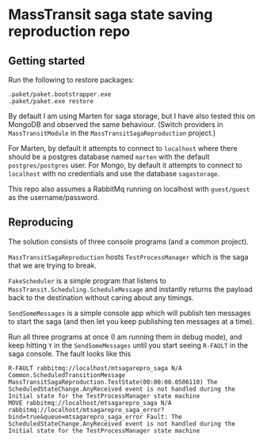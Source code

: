# MassTransit saga state saving reproduction repo

## Getting started

Run the following to restore packages:

```
.paket/paket.bootstrapper.exe
.paket/paket.exe restore
```

By default I am using Marten for saga storage, but I have also tested this on MongoDB and
observed the same behaviour. (Switch providers in `MassTransitModule` in the `MassTransitSagaReproduction` project.)

For Marten, by default it attempts to connect to `localhost` where there should be a postgres database named `marten` with the default `postgres/postgres` user.
For Mongo, by default it attempts to connect to `localhost` with no credentials and use the database `sagastorage`.

This repo also assumes a RabbitMq running on localhost with `guest/guest` as the username/password. 

## Reproducing

The solution consists of three console programs (and a common project).

`MassTransitSagaReproduction` hosts `TestProcessManager` which is the saga that
we are trying to break.

`FakeScheduler` is a simple program that listens to `MassTransit.Scheduling.ScheduleMessage` and 
instantly returns the payload back to the destination without caring about any timings.

`SendSomeMessages` is a simple console app which will publish ten messages to start
 the saga (and then let you keep publishing ten messages at a time).

Run all three programs at once (I am running them in debug mode), and keep hitting `Y` in the `SendSomeMessages` until
you start seeing `R-FAULT` in the saga console. The fault looks like this

```
R-FAULT rabbitmq://localhost/mtsagarepro_saga N/A Common.ScheduledTransitionMessage MassTransitSagaReproduction.TestState(00:00:00.0506110) The ScheduledStateChange.AnyReceived event is not handled during the Initial state for the TestProcessManager state machine
MOVE rabbitmq://localhost/mtsagarepro_saga N/A rabbitmq://localhost/mtsagarepro_saga_error?bind=true&queue=mtsagarepro_saga_error Fault: The ScheduledStateChange.AnyReceived event is not handled during the Initial state for the TestProcessManager state machine
```


